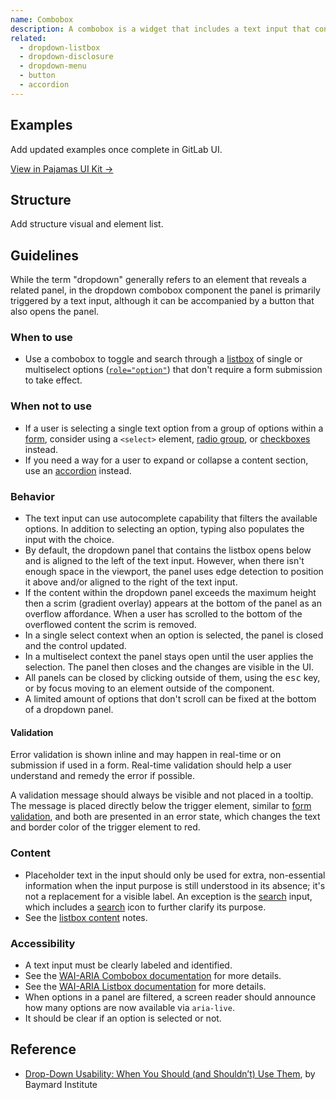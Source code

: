 ```yaml
---
name: Combobox
description: A combobox is a widget that includes a text input that controls a listbox of options.
related:
  - dropdown-listbox
  - dropdown-disclosure
  - dropdown-menu
  - button
  - accordion
---
```


## Examples

<todo>Add updated examples once complete in GitLab UI.</todo>

[View in Pajamas UI Kit →](https://www.figma.com/file/qEddyqCrI7kPSBjGmwkZzQ/Component-library?node-id=425%3A14)

## Structure

<todo>Add structure visual and element list.</todo>

## Guidelines

While the term "dropdown" generally refers to an element that reveals a related panel, in the dropdown combobox component the panel is primarily triggered by a text input, although it can be accompanied by a button that also opens the panel.

### When to use

- Use a combobox to toggle and search through a [listbox](/components/dropdown-listbox) of single or multiselect options ([`role="option"`](https://www.w3.org/TR/wai-aria-1.2/#option)) that don't require a form submission to take effect.

### When not to use

- If a user is selecting a single text option from a group of options within a [form](/components/form), consider using a `<select>` element, [radio group](/components/radio-button), or [checkboxes](/components/checkbox) instead.
- If you need a way for a user to expand or collapse a content section, use an [accordion](/components/accordion) instead.

### Behavior

- The text input can use autocomplete capability that filters the available options. In addition to selecting an option, typing also populates the input with the choice.
- By default, the dropdown panel that contains the listbox opens below and is aligned to the left of the text input. However, when there isn't enough space in the viewport, the panel uses edge detection to position it above and/or aligned to the right of the text input.
- If the content within the dropdown panel exceeds the maximum height then a scrim (gradient overlay) appears at the bottom of the panel as an overflow affordance. When a user has scrolled to the bottom of the overflowed content the scrim is removed.
- In a single select context when an option is selected, the panel is closed and the control updated.
- In a multiselect context the panel stays open until the user applies the selection. The panel then closes and the changes are visible in the UI.
- All panels can be closed by clicking outside of them, using the <kbd>esc</kbd> key, or by focus moving to an element outside of the component.
- A limited amount of options that don't scroll can be fixed at the bottom of a dropdown panel.

#### Validation

Error validation is shown inline and may happen in real-time or on submission if used in a form. Real-time validation should help a user understand and remedy the error if possible.

A validation message should always be visible and not placed in a tooltip. The message is placed directly below the trigger element, similar to [form validation](/components/form/#validation), and both are presented in an error state, which changes the text and border color of the trigger element to red.

### Content

- Placeholder text in the input should only be used for extra, non-essential information when the input purpose is still understood in its absence; it's not a replacement for a visible label. An exception is the [search](/components/search) input, which includes a [search](https://gitlab-org.gitlab.io/gitlab-svgs/?q=~search) icon to further clarify its purpose.
- See the [listbox content](/components/dropdown-listbox#content) notes.

### Accessibility

- A text input must be clearly labeled and identified.
- See the [WAI-ARIA Combobox documentation](https://www.w3.org/TR/wai-aria-practices/#combobox) for more details.
- See the [WAI-ARIA Listbox documentation](https://www.w3.org/TR/wai-aria-practices/#Listbox) for more details.
- When options in a panel are filtered, a screen reader should announce how many options are now available via `aria-live`.
- It should be clear if an option is selected or not.

## Reference

- [Drop-Down Usability: When You Should (and Shouldn’t) Use Them](https://baymard.com/blog/drop-down-usability), by Baymard Institute
